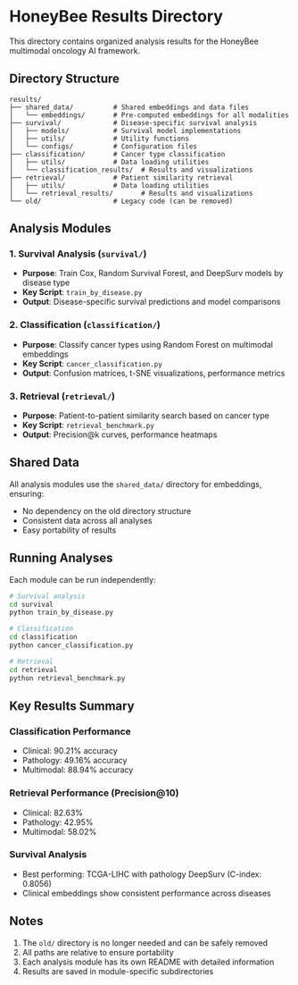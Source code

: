 # HoneyBee Results Directory

This directory contains organized analysis results for the HoneyBee multimodal oncology AI framework.

## Directory Structure

```
results/
├── shared_data/          # Shared embeddings and data files
│   └── embeddings/       # Pre-computed embeddings for all modalities
├── survival/             # Disease-specific survival analysis
│   ├── models/           # Survival model implementations
│   ├── utils/            # Utility functions
│   └── configs/          # Configuration files
├── classification/       # Cancer type classification
│   ├── utils/            # Data loading utilities
│   └── classification_results/  # Results and visualizations
├── retrieval/            # Patient similarity retrieval
│   ├── utils/            # Data loading utilities
│   └── retrieval_results/       # Results and visualizations
└── old/                  # Legacy code (can be removed)
```

## Analysis Modules

### 1. Survival Analysis (`survival/`)
- **Purpose**: Train Cox, Random Survival Forest, and DeepSurv models by disease type
- **Key Script**: `train_by_disease.py`
- **Output**: Disease-specific survival predictions and model comparisons

### 2. Classification (`classification/`)
- **Purpose**: Classify cancer types using Random Forest on multimodal embeddings
- **Key Script**: `cancer_classification.py`
- **Output**: Confusion matrices, t-SNE visualizations, performance metrics

### 3. Retrieval (`retrieval/`)
- **Purpose**: Patient-to-patient similarity search based on cancer type
- **Key Script**: `retrieval_benchmark.py`
- **Output**: Precision@k curves, performance heatmaps

## Shared Data

All analysis modules use the `shared_data/` directory for embeddings, ensuring:
- No dependency on the old directory structure
- Consistent data across all analyses
- Easy portability of results

## Running Analyses

Each module can be run independently:

```bash
# Survival analysis
cd survival
python train_by_disease.py

# Classification
cd classification
python cancer_classification.py

# Retrieval
cd retrieval
python retrieval_benchmark.py
```

## Key Results Summary

### Classification Performance
- Clinical: 90.21% accuracy
- Pathology: 49.16% accuracy
- Multimodal: 88.94% accuracy

### Retrieval Performance (Precision@10)
- Clinical: 82.63%
- Pathology: 42.95%
- Multimodal: 58.02%

### Survival Analysis
- Best performing: TCGA-LIHC with pathology DeepSurv (C-index: 0.8056)
- Clinical embeddings show consistent performance across diseases

## Notes

1. The `old/` directory is no longer needed and can be safely removed
2. All paths are relative to ensure portability
3. Each analysis module has its own README with detailed information
4. Results are saved in module-specific subdirectories